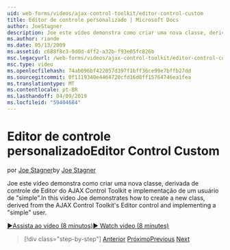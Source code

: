 ```yaml
---
uid: web-forms/videos/ajax-control-toolkit/editor-control-custom
title: Editor de controle personalizado | Microsoft Docs
author: JoeStagner
description: Joe este vídeo demonstra como criar uma nova classe, derivada de controle de Editor do AJAX Control Toolkit e implementação de um usuário de "simple".
ms.author: riande
ms.date: 05/13/2009
ms.assetid: c688f8c3-0d0d-4ff2-a32b-f93e05fc826b
msc.legacyurl: /web-forms/videos/ajax-control-toolkit/editor-control-custom
msc.type: video
ms.openlocfilehash: 74ab096bf422057d397f1bff36ce99e7bffb27dd
ms.sourcegitcommit: 0f1119340e4464720cfd16d0ff15764746ea1fea
ms.translationtype: MT
ms.contentlocale: pt-BR
ms.lasthandoff: 04/09/2019
ms.locfileid: "59404684"
---
```

# <a name="editor-control-custom"></a><span data-ttu-id="d504f-103">Editor de controle personalizado</span><span class="sxs-lookup"><span data-stu-id="d504f-103">Editor Control Custom</span></span>

<span data-ttu-id="d504f-104">por [Joe Stagner](https://github.com/JoeStagner)</span><span class="sxs-lookup"><span data-stu-id="d504f-104">by [Joe Stagner](https://github.com/JoeStagner)</span></span>

<span data-ttu-id="d504f-105">Joe este vídeo demonstra como criar uma nova classe, derivada de controle de Editor do AJAX Control Toolkit e implementação de um usuário de "simple".</span><span class="sxs-lookup"><span data-stu-id="d504f-105">In this video Joe demonstrates how to create a new class, derived from the AJAX Control Toolkit's Editor control and implementing a "simple" user.</span></span>

[<span data-ttu-id="d504f-106">&#9654;Assista ao vídeo (8 minutos)</span><span class="sxs-lookup"><span data-stu-id="d504f-106">&#9654; Watch video (8 minutes)</span></span>](https://channel9.msdn.com/Blogs/ASP-NET-Site-Videos/editor-control-custom)

> [!div class="step-by-step"]
> <span data-ttu-id="d504f-107">[Anterior](editor-control.md)
> [Próximo](create-a-new-custom-extender.md)</span><span class="sxs-lookup"><span data-stu-id="d504f-107">[Previous](editor-control.md)
[Next](create-a-new-custom-extender.md)</span></span>
